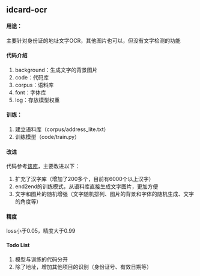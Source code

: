 ## idcard-ocr
#### 用途：
主要针对身份证的地址文字OCR，其他图片也可以，但没有文字检测的功能

#### 代码介绍
1. background：生成文字的背景图片
2. code：代码库
3. corpus：语料库
4. font：字体库 
5. log：存放模型权重

#### 训练：
1. 建立语料库（corpus/address_lite.txt）
2. 训练模型（code/train.py）

#### 改进
代码参考[该库](https://github.com/YCG09/chinese_ocr )，主要改进以下：
1. 扩充了汉字库（增加了200多个，目前有6000个以上汉字）
2. end2end的训练模式，从语料库直接生成文字图片，更加方便
3. 文字和图片的随机增强（文字随机排列、图片的背景和字体的随机生成、文字的角度等）

#### 精度
loss小于0.05，精度大于0.99

#### Todo List
1. 模型与训练的代码分开
2. 除了地址，增加其他项目的识别（身份证号、有效日期等）
